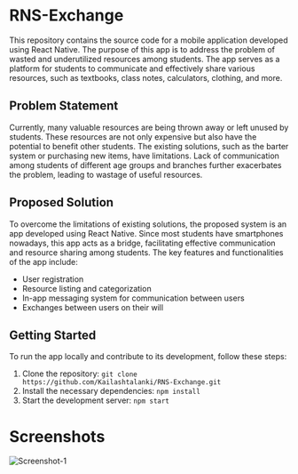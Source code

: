 # RNS-Exchange

This repository contains the source code for a mobile application developed using React Native. The purpose of this app is to address the problem of wasted and underutilized resources among students. The app serves as a platform for students to communicate and effectively share various resources, such as textbooks, class notes, calculators, clothing, and more.

## Problem Statement

Currently, many valuable resources are being thrown away or left unused by students. These resources are not only expensive but also have the potential to benefit other students. The existing solutions, such as the barter system or purchasing new items, have limitations. Lack of communication among students of different age groups and branches further exacerbates the problem, leading to wastage of useful resources.

## Proposed Solution

To overcome the limitations of existing solutions, the proposed system is an app developed using React Native. Since most students have smartphones nowadays, this app acts as a bridge, facilitating effective communication and resource sharing among students. The key features and functionalities of the app include:

- User registration
- Resource listing and categorization
- In-app messaging system for communication between users
- Exchanges between users on their will

## Getting Started

To run the app locally and contribute to its development, follow these steps:

1. Clone the repository: `git clone https://github.com/Kailashtalanki/RNS-Exchange.git`
2. Install the necessary dependencies: `npm install`
3. Start the development server: `npm start`

# Screenshots
![Screenshot-1](Screenshot.png)

